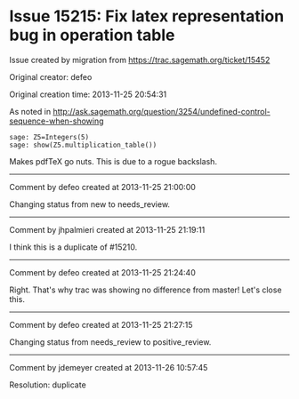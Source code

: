 # Issue 15215: Fix latex representation bug in operation table

Issue created by migration from https://trac.sagemath.org/ticket/15452

Original creator: defeo

Original creation time: 2013-11-25 20:54:31

As noted in <http://ask.sagemath.org/question/3254/undefined-control-sequence-when-showing>


```
sage: Z5=Integers(5)
sage: show(Z5.multiplication_table())
```


Makes pdfTeX go nuts. This is due to a rogue backslash.


---

Comment by defeo created at 2013-11-25 21:00:00

Changing status from new to needs_review.


---

Comment by jhpalmieri created at 2013-11-25 21:19:11

I think this is a duplicate of #15210.


---

Comment by defeo created at 2013-11-25 21:24:40

Right. That's why trac was showing no difference from master! Let's close this.


---

Comment by defeo created at 2013-11-25 21:27:15

Changing status from needs_review to positive_review.


---

Comment by jdemeyer created at 2013-11-26 10:57:45

Resolution: duplicate
